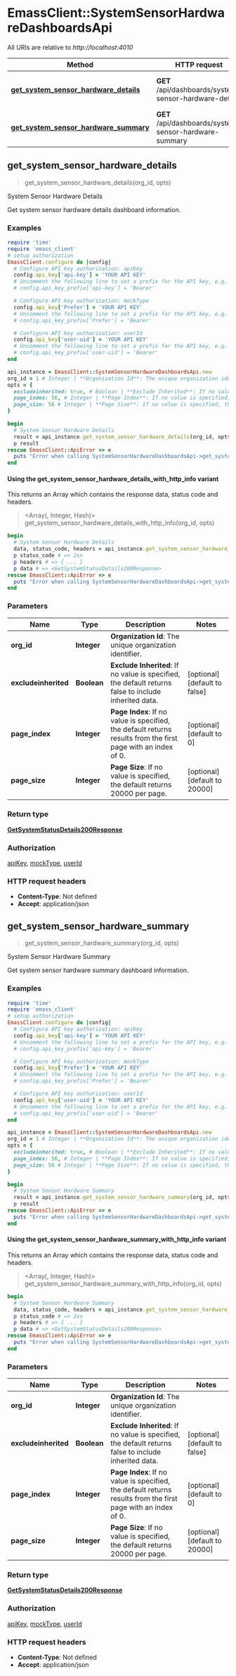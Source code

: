 # EmassClient::SystemSensorHardwareDashboardsApi

All URIs are relative to *http://localhost:4010*

| Method | HTTP request | Description |
| ------ | ------------ | ----------- |
| [**get_system_sensor_hardware_details**](SystemSensorHardwareDashboardsApi.md#get_system_sensor_hardware_details) | **GET** /api/dashboards/system-sensor-hardware-details | System Sensor Hardware Details |
| [**get_system_sensor_hardware_summary**](SystemSensorHardwareDashboardsApi.md#get_system_sensor_hardware_summary) | **GET** /api/dashboards/system-sensor-hardware-summary | System Sensor Hardware Summary |


## get_system_sensor_hardware_details

> <GetSystemStatusDetails200Response> get_system_sensor_hardware_details(org_id, opts)

System Sensor Hardware Details

Get system sensor hardware details dashboard information.

### Examples

```ruby
require 'time'
require 'emass_client'
# setup authorization
EmassClient.configure do |config|
  # Configure API key authorization: apiKey
  config.api_key['api-key'] = 'YOUR API KEY'
  # Uncomment the following line to set a prefix for the API key, e.g. 'Bearer' (defaults to nil)
  # config.api_key_prefix['api-key'] = 'Bearer'

  # Configure API key authorization: mockType
  config.api_key['Prefer'] = 'YOUR API KEY'
  # Uncomment the following line to set a prefix for the API key, e.g. 'Bearer' (defaults to nil)
  # config.api_key_prefix['Prefer'] = 'Bearer'

  # Configure API key authorization: userId
  config.api_key['user-uid'] = 'YOUR API KEY'
  # Uncomment the following line to set a prefix for the API key, e.g. 'Bearer' (defaults to nil)
  # config.api_key_prefix['user-uid'] = 'Bearer'
end

api_instance = EmassClient::SystemSensorHardwareDashboardsApi.new
org_id = 1 # Integer | **Organization Id**: The unique organization identifier.
opts = {
  excludeinherited: true, # Boolean | **Exclude Inherited**: If no value is specified, the default returns false to include inherited data. 
  page_index: 56, # Integer | **Page Index**: If no value is specified, the default returns results from the first page with an index of 0. 
  page_size: 56 # Integer | **Page Size**: If no value is specified, the default returns 20000 per page. 
}

begin
  # System Sensor Hardware Details
  result = api_instance.get_system_sensor_hardware_details(org_id, opts)
  p result
rescue EmassClient::ApiError => e
  puts "Error when calling SystemSensorHardwareDashboardsApi->get_system_sensor_hardware_details: #{e}"
end
```

#### Using the get_system_sensor_hardware_details_with_http_info variant

This returns an Array which contains the response data, status code and headers.

> <Array(<GetSystemStatusDetails200Response>, Integer, Hash)> get_system_sensor_hardware_details_with_http_info(org_id, opts)

```ruby
begin
  # System Sensor Hardware Details
  data, status_code, headers = api_instance.get_system_sensor_hardware_details_with_http_info(org_id, opts)
  p status_code # => 2xx
  p headers # => { ... }
  p data # => <GetSystemStatusDetails200Response>
rescue EmassClient::ApiError => e
  puts "Error when calling SystemSensorHardwareDashboardsApi->get_system_sensor_hardware_details_with_http_info: #{e}"
end
```

### Parameters

| Name | Type | Description | Notes |
| ---- | ---- | ----------- | ----- |
| **org_id** | **Integer** | **Organization Id**: The unique organization identifier. |  |
| **excludeinherited** | **Boolean** | **Exclude Inherited**: If no value is specified, the default returns false to include inherited data.  | [optional][default to false] |
| **page_index** | **Integer** | **Page Index**: If no value is specified, the default returns results from the first page with an index of 0.  | [optional][default to 0] |
| **page_size** | **Integer** | **Page Size**: If no value is specified, the default returns 20000 per page.  | [optional][default to 20000] |

### Return type

[**GetSystemStatusDetails200Response**](GetSystemStatusDetails200Response.md)

### Authorization

[apiKey](../README.md#apiKey), [mockType](../README.md#mockType), [userId](../README.md#userId)

### HTTP request headers

- **Content-Type**: Not defined
- **Accept**: application/json


## get_system_sensor_hardware_summary

> <GetSystemStatusDetails200Response> get_system_sensor_hardware_summary(org_id, opts)

System Sensor Hardware Summary

Get system sensor hardware summary dashboard information.

### Examples

```ruby
require 'time'
require 'emass_client'
# setup authorization
EmassClient.configure do |config|
  # Configure API key authorization: apiKey
  config.api_key['api-key'] = 'YOUR API KEY'
  # Uncomment the following line to set a prefix for the API key, e.g. 'Bearer' (defaults to nil)
  # config.api_key_prefix['api-key'] = 'Bearer'

  # Configure API key authorization: mockType
  config.api_key['Prefer'] = 'YOUR API KEY'
  # Uncomment the following line to set a prefix for the API key, e.g. 'Bearer' (defaults to nil)
  # config.api_key_prefix['Prefer'] = 'Bearer'

  # Configure API key authorization: userId
  config.api_key['user-uid'] = 'YOUR API KEY'
  # Uncomment the following line to set a prefix for the API key, e.g. 'Bearer' (defaults to nil)
  # config.api_key_prefix['user-uid'] = 'Bearer'
end

api_instance = EmassClient::SystemSensorHardwareDashboardsApi.new
org_id = 1 # Integer | **Organization Id**: The unique organization identifier.
opts = {
  excludeinherited: true, # Boolean | **Exclude Inherited**: If no value is specified, the default returns false to include inherited data. 
  page_index: 56, # Integer | **Page Index**: If no value is specified, the default returns results from the first page with an index of 0. 
  page_size: 56 # Integer | **Page Size**: If no value is specified, the default returns 20000 per page. 
}

begin
  # System Sensor Hardware Summary
  result = api_instance.get_system_sensor_hardware_summary(org_id, opts)
  p result
rescue EmassClient::ApiError => e
  puts "Error when calling SystemSensorHardwareDashboardsApi->get_system_sensor_hardware_summary: #{e}"
end
```

#### Using the get_system_sensor_hardware_summary_with_http_info variant

This returns an Array which contains the response data, status code and headers.

> <Array(<GetSystemStatusDetails200Response>, Integer, Hash)> get_system_sensor_hardware_summary_with_http_info(org_id, opts)

```ruby
begin
  # System Sensor Hardware Summary
  data, status_code, headers = api_instance.get_system_sensor_hardware_summary_with_http_info(org_id, opts)
  p status_code # => 2xx
  p headers # => { ... }
  p data # => <GetSystemStatusDetails200Response>
rescue EmassClient::ApiError => e
  puts "Error when calling SystemSensorHardwareDashboardsApi->get_system_sensor_hardware_summary_with_http_info: #{e}"
end
```

### Parameters

| Name | Type | Description | Notes |
| ---- | ---- | ----------- | ----- |
| **org_id** | **Integer** | **Organization Id**: The unique organization identifier. |  |
| **excludeinherited** | **Boolean** | **Exclude Inherited**: If no value is specified, the default returns false to include inherited data.  | [optional][default to false] |
| **page_index** | **Integer** | **Page Index**: If no value is specified, the default returns results from the first page with an index of 0.  | [optional][default to 0] |
| **page_size** | **Integer** | **Page Size**: If no value is specified, the default returns 20000 per page.  | [optional][default to 20000] |

### Return type

[**GetSystemStatusDetails200Response**](GetSystemStatusDetails200Response.md)

### Authorization

[apiKey](../README.md#apiKey), [mockType](../README.md#mockType), [userId](../README.md#userId)

### HTTP request headers

- **Content-Type**: Not defined
- **Accept**: application/json

